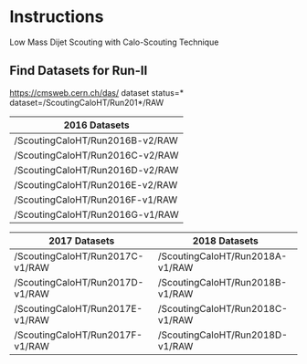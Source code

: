 # Instructions
Low Mass Dijet Scouting with Calo-Scouting Technique


## Find Datasets for Run-II

https://cmsweb.cern.ch/das/
dataset status=* dataset=/ScoutingCaloHT/Run201*/RAW

| 2016 Datasets  |
| ------------ |
| /ScoutingCaloHT/Run2016B-v2/RAW |
| /ScoutingCaloHT/Run2016C-v2/RAW |
| /ScoutingCaloHT/Run2016D-v2/RAW |
| /ScoutingCaloHT/Run2016E-v2/RAW |
| /ScoutingCaloHT/Run2016F-v1/RAW |
| /ScoutingCaloHT/Run2016G-v1/RAW |

| 2017 Datasets | 2018 Datasets |
| ------------ | ------------ |
| /ScoutingCaloHT/Run2017C-v1/RAW | /ScoutingCaloHT/Run2018A-v1/RAW |
| /ScoutingCaloHT/Run2017D-v1/RAW | /ScoutingCaloHT/Run2018B-v1/RAW |
| /ScoutingCaloHT/Run2017E-v1/RAW | /ScoutingCaloHT/Run2018C-v1/RAW |
| /ScoutingCaloHT/Run2017F-v1/RAW | /ScoutingCaloHT/Run2018D-v1/RAW |














